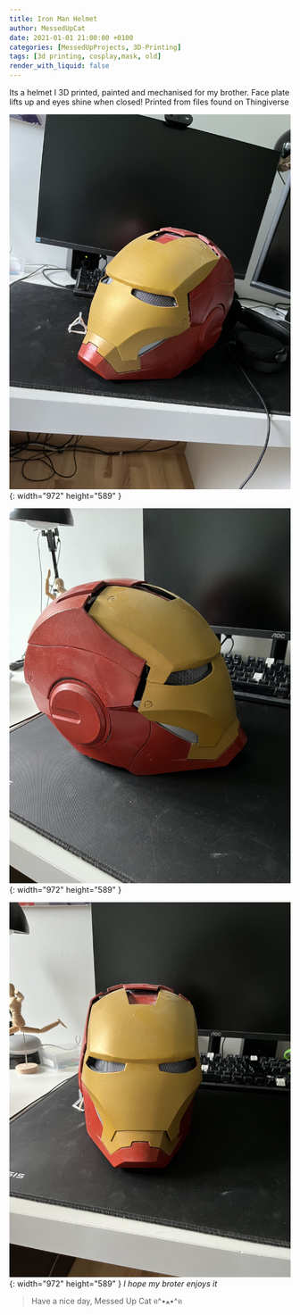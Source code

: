 ```yaml
---
title: Iron Man Helmet
author: MessedUpCat
date: 2021-01-01 21:00:00 +0100
categories: [MessedUpProjects, 3D-Printing]
tags: [3d printing, cosplay,mask, old]
render_with_liquid: false
---
```


Its a helmet I 3D printed, painted and mechanised for my brother. 
Face plate lifts up and eyes shine when closed!
Printed from files found on Thingiverse

![Desktop View](/assets/2021-01-01-Iron-Man-Mask/Ironman1.jpg){: width="972" height="589" }

![Desktop View](/assets/2021-01-01-Iron-Man-Mask/Ironman2.jpg){: width="972" height="589" }


![Desktop View](/assets/2021-01-01-Iron-Man-Mask/Ironman3.jpg){: width="972" height="589" }
_I hope my broter enjoys it_


>Have a nice day, Messed Up Cat ฅ^•ﻌ•^ฅ